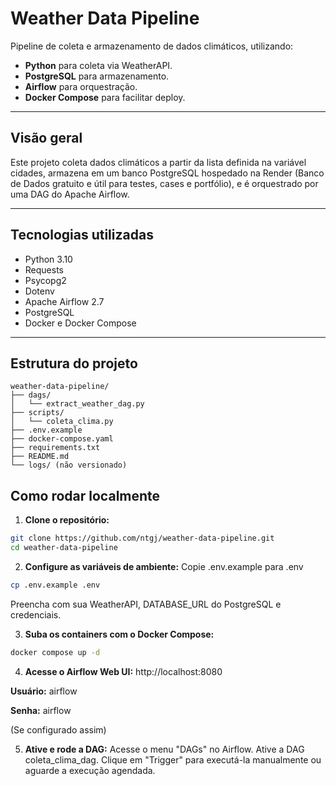 # Weather Data Pipeline

Pipeline de coleta e armazenamento de dados climáticos, utilizando:

- **Python** para coleta via WeatherAPI.
- **PostgreSQL** para armazenamento.
- **Airflow** para orquestração.
- **Docker Compose** para facilitar deploy.

---

## Visão geral

Este projeto coleta dados climáticos a partir da lista definida na variável cidades, armazena em um banco PostgreSQL hospedado na Render (Banco de Dados gratuito e útil para testes, cases e portfólio), e é orquestrado por uma DAG do Apache Airflow.

---

## Tecnologias utilizadas

- Python 3.10
- Requests
- Psycopg2
- Dotenv
- Apache Airflow 2.7
- PostgreSQL
- Docker e Docker Compose

---

## Estrutura do projeto

```plaintext
weather-data-pipeline/
├── dags/
│   └── extract_weather_dag.py
├── scripts/
│   └── coleta_clima.py
├── .env.example
├── docker-compose.yaml
├── requirements.txt
├── README.md
└── logs/ (não versionado)
```
## Como rodar localmente

1. **Clone o repositório:**

```bash
git clone https://github.com/ntgj/weather-data-pipeline.git
cd weather-data-pipeline
```
2. **Configure as variáveis de ambiente:**
Copie .env.example para .env
```bash
cp .env.example .env
```
Preencha com sua WeatherAPI, DATABASE_URL do PostgreSQL e credenciais.

3. **Suba os containers com o Docker Compose:**
```bash
docker compose up -d
```
4. **Acesse o Airflow Web UI:**
http://localhost:8080

**Usuário:** airflow

**Senha:** airflow

(Se configurado assim)

5. **Ative e rode a DAG:**
Acesse o menu "DAGs" no Airflow.
Ative a DAG coleta_clima_dag.
Clique em "Trigger" para executá-la manualmente ou aguarde a execução agendada.
